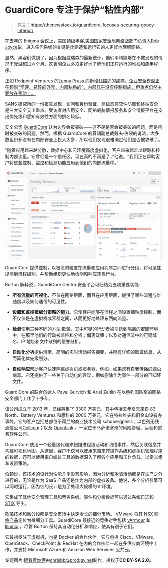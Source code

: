 # GuardiCore 专注于保护“粘性内部”

> 原文：<https://thenewstack.io/guardicore-focuses-securing-gooey-interior/>

在去年的 Enigma 会议上，美国顶级黑客,[美国国家安全局](https://www.nsa.gov/)网络战部门负责人[Rob Joyce](https://en.wikipedia.org/wiki/Tailored_Access_Operations)说，进入任何系统的关键是比建造和运行它的人更好地理解网络。

显然，黑客们做到了，因为根据威瑞森的最新统计，他们平均能够在不被发现的情况下漫游超过六个月，这表明企业必须更好地了解他们正在运行的堆栈和应用程序。

正如 Redpoint Ventures 的[Lenny Pruss 向新堆栈描述的那样，企业安全模型正在超越“坚硬、易碎的外壳，内部粘粘的”，内部几乎没有控制措施，但重点仍然主要放在预防上。](https://thenewstack.io/the-devopsification-of-security/)

SANS 研究所的一份报告发现，访问和身份验证、高级恶意软件防御和终端安全是三大安全支出重点。受访者对应用安全、网络威胁情报服务和安全情报平台在支出优先级和感知有效性方面的排名较低。

安全公司 [GuardiCore](https://www.guardicore.com/) 认为边界会被突破——这不是是否会被突破的问题，而是何时被突破的问题。然而，根据 GuardiCore 的营销副总裁戴夫·伯顿的说法，大多数组织都没有在内部安全上投入太多，所以他们发现很难确定他们是否被攻破了。

“随着应用越来越分散，数据中心和云环境高度虚拟化，客户越来越难以跟踪和控制内部流量。它曾经是一个信任区，现在真的不再是了，”他说。“我们正在帮助客户将这些控制、监控和检测功能应用到他们的内部流量中。”

![](img/3cf287cad26e18dcdfe6a6242c8f6c86.png)

GuardiCore 提供控制，以极高的粒度在流量和应用程序之间进行分段，将可见性提高到流程级别，并帮助组织更快地检测和响应违规行为。

Burton 解释说，GuardiCore Centra 安全平台可归结为五项重要功能:

*   **所有流量的可视化**，不仅在网络层面，而且在应用层面，提供了哪些流程与谁通信以及如何通信的可见性。

*   **设置和监控微细分策略的能力**。它使客户能够在流程之间设置细粒度控制，而不仅仅是在虚拟机或容器之间，从而更好地处理东西向流量。

*   **检测**使用三种不同的方法:欺骗，其中可疑的行动者被引诱到隔离的蜜罐环境中，在那里他们的行动被监控和分析；偏离政策；以及对通信流中的可疑域名、IP 地址和文件散列的信誉分析。

*   **自动化分析**提供清晰、简明的实时活动报告摘要，并附有详细的取证信息，从而简化优先级划分。

*   **自动响应**帮助客户快速隔离虚拟机或服务器，例如，如果您有自我传播的蠕虫病毒。它还提供了一些关于自动化的建议，例如删除作为事件一部分的已知坏文件。

GuardiCore 的联合创始人 Pavel Gurvich 和 Ariel Zeitlin 在以色列国防军的网络安全部门工作了十多年。

该公司成立于 2013 年，已经筹集了 3300 万美元，其中包括去年夏天来自 83 North、Battery Ventures 和思科的 2000 万美元。它在特拉维夫和旧金山设有办事处。它的客户包括总部位于荷兰的商业技术公司 schubergphilis；以色列无线通信公司[Cellcom](https://en.wikipedia.org/wiki/Cellcom_(Israel))；以及 [OpenLink](https://www.openlink.com/en/) ，一家位于马萨诸塞州的风险管理、运营和财务软件公司。

GuardiCore 使用一个轻量级代理来扫描进程级活动和网络事件，然后关联信息并构建可视化地图。从这里，客户不仅可以使用来自来宾操作系统和虚拟机管理程序的数据，还可以使用来自编排工具的数据深入了解各个应用和工作负载，以定义组和设置策略。

伯顿说，该技术的设计对性能几乎没有影响，因为分析和欺骗活动都是在生产之外进行的，无论是作为 SaaS 产品还是作为内部的虚拟设备。他说，多个分析引擎可以同时运行，因为它的设计是为了处理大规模的 it 环境。

它集成了其他安全管理工具和票务系统。事件和分析数据可以通过系统日志和 [STIX](https://stixproject.github.io/) 导出。

[欺骗技术](http://www.csoonline.com/article/3113055/security/deception-technology-grows-and-evolves.html)和微分段都是安全市场中快速增长的细分市场。 [VMware](https://thenewstack.io/microsegmentation-how-vmware-addresses-the-container-security-issue/) 将其 [NSX 网络产品](http://www.networkworld.com/article/3117625/security/vmware-nsx-gains-traction-as-a-security-tool.html)定位为微细分工具。GuardiCore 最接近的竞争对手包括 [vArmour](https://www.varmour.com/) 和 [Illumio](https://www.illumio.com/home) ，尽管 Burton 保持其自动化分析和响应，使其有别于它们。

它最初专注于虚拟机，也是 Docker 的合作伙伴。它与包括 Cisco、VMware、OpenStack、CheckPoint 和 RedHat 在内的合作伙伴一起在多供应商环境中工作，并支持 Microsoft Azure 和 Amazon Web Services 公共云。

专题图片:[眼看着你俩](https://www.flickr.com/photos/chrisbrenschmidt/1831955837/in/photolist-3MTfDt-4zgA2-79hvX1-79dFXB-6xru2C-7sTm1R-6tme8C-dFMVW9-7eoLtc-dRXibH-7vUYBJ-7vRatk-5xbKT8-btmWpu-6VaWfU-o2uLgN-8XvfbC-2uR6a-dRHsPX-5JDJrd-6swuFU-58ZbEh-n2GKC-8hawRk-7XaYCT-7yzT34-btCADk-hjCQjT-jZJrX-btCAxD-6qcYhK-nAt18d-dywiFP-mWbHC-cv688A-7Sgofb-bzbP66-s8y1RY-66BVjW-4UokrH-qQTe4J-dpwoEq-8Dz4nS-7oAk1U-z67gb-5bEW2y-4WN3zg-gDqtze-72MxS6-pRwmWv)由[chrisbb@prodigy.net](https://www.flickr.com/photos/chrisbrenschmidt/)制作，授权于**CC BY-SA 2.0。**

<svg xmlns:xlink="http://www.w3.org/1999/xlink" viewBox="0 0 68 31" version="1.1"><title>Group</title> <desc>Created with Sketch.</desc></svg>